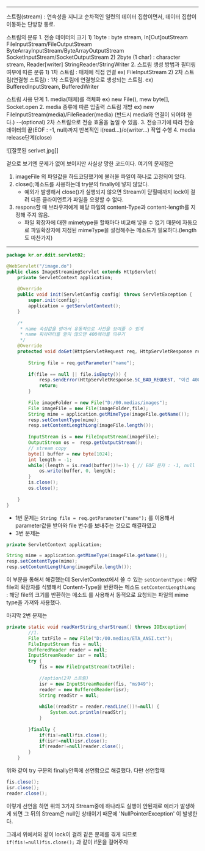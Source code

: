 <hr>



 스트림(stream)
 	: 연속성을 지니고 순차적인 일련의 데이터 집합이면서, 데이터 집합이 이동하는 단방향 통로.
 	
 스트림의 분류
 	1. 전송 데이터의 크기
 		1) 1byte : byte stream, In[Out]outStream
 			FileInputStream/FileOutputStream
 			ByteArrayInputStream/ByteArrayOutputStream
 			SocketInputStream/SocketOutputStream
 		2) 2byte (1 char) : character stream, Reader[writer]
 			StringReader/StringWriter
 	2. 스트림 생성 방법과 필터링 여부에 따른 분류
 		1) 1차 스트림 : 매체에 직접 연결
 			ex) FileInputStream
 		2) 2차 스트림(연결형 스트림) : 1차 스트림에 연결형으로 생성되는 스트림.
 			ex) BufferedInputStream, BufferedWriter
 
 스트림 사용 단계
 	1. media(매체)를 객체화
 		ex) new File(), mew byte[], Socket.open
 	2. media 종류에 따른 입출력 스트림 개방
 		ex) new FileInputStream(media)/FileReader(media) (반드시 media와 연결이 되어야 한다.)
 	--(optional) 2차 스트림으로 전송 효율을 높일 수 있음.
 	3. 전송크기에 따라 전송 데이터의 끝(EOF : -1, null)까지 반복적인 i(read...)/o(writer...) 작업 수행
 	4. media release단계(close)


![[잘못된 serlvet.jpg]]

겉으로 보기엔 문제가 없어 보이지만 사실상 망한 코드이다.
여기의 문제점은
1. imageFile 의 파일값을 하드코딩했기에 불러올 파일이 하나로 고정되어 있다.
2. close();메소드를 사용하는데 try문의 finally에 넣지 않았다.
	- 예외가 발생해서 close()가 실행되지 않으면 Stream이 닫힐때까지 lock이 걸려 다른 클라이언트가 파일을 요청할 수 없다.
3. respons할 때 브라우저에게 해당 파일의 content-Type과 content-length를 지정해 주지 않음.
	- 파일 확장자에 대한 mimetype을 할때마다 비교해 넣을 수 없기 때문에 자동으로 파일확장자에 지정된 mimeType을 설정해주는 메소드가 필요하다.(length도 마찬가지)



<hr>


```java
package kr.or.ddit.servlet02;

@WebServlet("/image.do")
public class ImageStreamingServlet extends HttpServlet{
	private ServletContext application;
	
	@Override
	public void init(ServletConfig config) throws ServletException {
		super.init(config);
		application = getServletContext();
	}
	
	/*
	 * name 속성값을 받아서 유동적으로 사진을 보여줄 수 있게 
	 * name 파라미터를 받지 않으면 400에러를 띄우기
	 */
	@Override
	protected void doGet(HttpServletRequest req, HttpServletResponse resp) throws ServletException, IOException {
		
		String file = req.getParameter("name");
		
		if(file == null || file.isEmpty()) {
	        resp.sendError(HttpServletResponse.SC_BAD_REQUEST, "이건 400 오류여");
	        return;
	    }
		
		File imageFolder = new File("D:/00.medias/images");
		File imageFile = new File(imageFolder,file);
		String mime = application.getMimeType(imageFile.getName());
		resp.setContentType(mime);
		resp.setContentLengthLong(imageFile.length());
		
		InputStream is = new FileInputStream(imageFile);
		OutputStream os =  resp.getOutputStream();
		// stream copy
		byte[] buffer = new byte[1024];
		int length = -1;
		while((length = is.read(buffer))!=-1) { // EOF 문자 : -1, null
			os.write(buffer, 0, length);
		}
		is.close();
		os.close();
		
	}
}

```

- 1번 문제는 `String file = req.getParameter("name");` 를 이용해서 parameter값을 받아와 file 변수를 보내주는 것으로 해결하였고
- 3번 문제는

```java
private ServletContext application;

String mime = application.getMimeType(imageFile.getName());
resp.setContentType(mime);
resp.setContentLengthLong(imageFile.length());

```

이 부분을 통해서 해결했는데 ServletContext에서 쓸 수 있는
`setContentType` : 해당 file의 확장자를 식별해서 Content-Type을 반환하는 메소드
`setContentLengthLong` : 해당 file의 크기를 반환하는 메소드
를 사용해서 동적으로 요청되는 파일의 mime type을 가져와 사용했다.

마지막 2번 문제는

```java
private static void readKorString_charStream() throws IOException{
		//1.
		File txtFile = new File("D:/00.medias/ETA_ANSI.txt");
		FileInputStream fis = null;
		BufferedReader reader = null;
		InputStreamReader isr = null;
		try {
			fis = new FileInputStream(txtFile);
			
			//option(2차 스트림)
			isr = new InputStreamReader(fis, "ms949");
			reader = new BufferedReader(isr);
			String readStr = null;
			
			while((readStr = reader.readLine())!=null) {
				System.out.println(readStr);
			}
			
		}finally {
			if(fis!=null)fis.close();
			if(isr!=null)isr.close();
			if(reader!=null)reader.close();
		}
	}
```

위와 같이 try 구문의 finally안쪽에 선언함으로 해결했다.
다만 선언할때 

```java
fis.close();
isr.close();
reader.close();
```

이렇게 선언을 하면 위의 3가지 Stream중에 하나라도 실행이 안된채로 에러가 발생하게 되면
그 뒤의 Stream은 null인 상태이기 때문에 'NullPointerException' 이 발생한다. 

그래서 위에서와 같이 lock이 걸려 같은 문제를 겪게 되므로 `if(fis!=null)fis.close();` 과 같이 if문을 걸어주자

